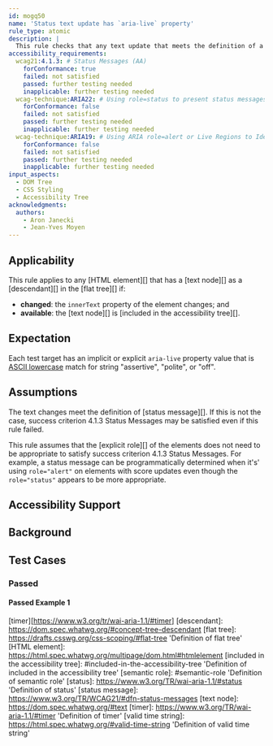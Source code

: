 ```yaml
---
id: mogq50
name: 'Status text update has `aria-live` property'
rule_type: atomic
description: |
  This rule checks that any text update that meets the definition of a [status message][] has `aria-live` property.
accessibility_requirements:
  wcag21:4.1.3: # Status Messages (AA)
    forConformance: true
    failed: not satisfied
    passed: further testing needed
    inapplicable: further testing needed
  wcag-technique:ARIA22: # Using role=status to present status messages
    forConformance: false
    failed: not satisfied
    passed: further testing needed
    inapplicable: further testing needed
  wcag-technique:ARIA19: # Using ARIA role=alert or Live Regions to Identify Errors
    forConformance: false
    failed: not satisfied
    passed: further testing needed
    inapplicable: further testing needed
input_aspects:
  - DOM Tree
  - CSS Styling
  - Accessibility Tree
acknowledgments:
  authors:
    - Aron Janecki
    - Jean-Yves Moyen
---
```


## Applicability

This rule applies to any [HTML element][] that has a [text node][] as a [descendant][] in the [flat tree][] if:

- **changed**: the `innerText` property of the element changes; and
- **available**: the [text node][] is [included in the accessibility tree][].

## Expectation

Each test target has an implicit or explicit `aria-live` property value that is [ASCII lowercase][] match for string "assertive", "polite", or "off".

## Assumptions

The text changes meet the definition of [status message][]. If this is not the case, success criterion 4.1.3 Status Messages may be satisfied even if this rule failed.

This rule assumes that the [explicit role][] of the elements does not need to be appropriate to satisfy success criterion 4.1.3 Status Messages. For example, a status message can be programmatically determined when it's' using `role="alert"` on elements with score updates even though the `role="status"` appears to be more appropriate.

## Accessibility Support

## Background

## Test Cases

### Passed

#### Passed Example 1

[alert]: https://www.w3.org/TR/wai-aria-1.1/#alert 'Definition of alert'
[ascii lowercase]: https://infra.spec.whatwg.org/#ascii-lowercase 'Definition of ASCII lowercase'

[timer][https://www.w3.org/tr/wai-aria-1.1/#timer]
[descendant]: https://dom.spec.whatwg.org/#concept-tree-descendant
[flat tree]: https://drafts.csswg.org/css-scoping/#flat-tree 'Definition of flat tree'
[HTML element]: https://html.spec.whatwg.org/multipage/dom.html#htmlelement
[included in the accessibility tree]: #included-in-the-accessibility-tree 'Definition of included in the accessibility tree'
[semantic role]: #semantic-role 'Definition of semantic role'
[status]: https://www.w3.org/TR/wai-aria-1.1/#status 'Definition of status'
[status message]: https://www.w3.org/TR/WCAG21/#dfn-status-messages
[text node]: https://dom.spec.whatwg.org/#text
[timer]: https://www.w3.org/TR/wai-aria-1.1/#timer 'Definition of timer'
[valid time string]: https://html.spec.whatwg.org/#valid-time-string 'Definition of valid time string'
